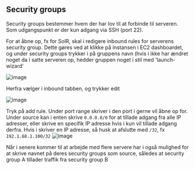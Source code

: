 ## Security groups

Security groups bestemmer hvem der har lov til at forbinde til serveren. Som udgangspunkt er der kun adgang via SSH (port 22).

For at åbne op, fx for SolR, skal i redigere inbound rules for serverens security group.
Dette gøres ved at klikke på instansen i EC2 dashboardet, og under security groups trykker i på gruppens navn (hvis i ikke har ændret noget da i satte serveren op, hedder gruppen noget i stil med 'launch-wizard'

![image](https://user-images.githubusercontent.com/1210224/46155765-5bfd6f80-c278-11e8-9acb-900fd76fa676.png)

Herfra vælger i inbound tabben, og trykker edit 

![image](https://user-images.githubusercontent.com/1210224/46155860-8e0ed180-c278-11e8-925f-ca0c79746147.png)

Tryk på add rule. Under port range skriver i den port i gerne vil åbne op for. Under source kan i enten skrive `0.0.0.0/0` for at tillade adgang fra alle IP adresser, eller skrive en specifik IP adresse hvis i kun vil tillade adgang derfra. Hvis i skriver en IP adresse, så husk at afslutte med `/32`, fx `192.1.68.1.100/32`
![image](https://user-images.githubusercontent.com/1210224/46155925-af6fbd80-c278-11e8-9e26-8ca294acac37.png)

Når i senere kommer til at arbejde med flere servere har i også mulighed for at skrive navnet på deres security groups som source, således at security group A tillader traffik fra security group B

